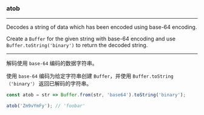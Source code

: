 ### atob

------------

Decodes a string of data which has been encoded using base-64 encoding.

Create a `Buffer` for the given string with base-64 encoding and use `Buffer.toString('binary')` to return the decoded string.

------------

解码使用 `base-64` 编码的数据字符串。

使用 `base-64` 编码为给定字符串创建 `Buffer`，并使用 `Buffer.toString（'binary'）` 返回已解码的字符串。

```js
const atob = str => Buffer.from(str, 'base64').toString('binary');
```

```js
atob('Zm9vYmFy'); // 'foobar'
```
